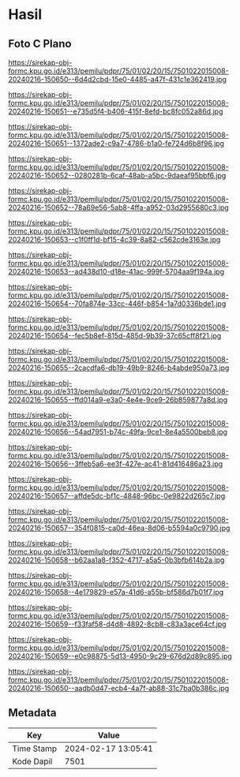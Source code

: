 # Hasil

## Foto C Plano

https://sirekap-obj-formc.kpu.go.id/e313/pemilu/pdpr/75/01/02/20/15/7501022015008-20240216-150650--6d4d2cbd-15e0-4485-a47f-431c1e362419.jpg

https://sirekap-obj-formc.kpu.go.id/e313/pemilu/pdpr/75/01/02/20/15/7501022015008-20240216-150651--e735d5f4-b406-415f-8efd-bc8fc052a86d.jpg

https://sirekap-obj-formc.kpu.go.id/e313/pemilu/pdpr/75/01/02/20/15/7501022015008-20240216-150651--1372ade2-c9a7-4786-b1a0-fe724d6b8f96.jpg

https://sirekap-obj-formc.kpu.go.id/e313/pemilu/pdpr/75/01/02/20/15/7501022015008-20240216-150652--0280281b-6caf-48ab-a5bc-9daeaf95bbf6.jpg

https://sirekap-obj-formc.kpu.go.id/e313/pemilu/pdpr/75/01/02/20/15/7501022015008-20240216-150652--78a69e56-5ab8-4ffa-a952-03d2955680c3.jpg

https://sirekap-obj-formc.kpu.go.id/e313/pemilu/pdpr/75/01/02/20/15/7501022015008-20240216-150653--c1f0ff1d-bf15-4c39-8a82-c562cde3163e.jpg

https://sirekap-obj-formc.kpu.go.id/e313/pemilu/pdpr/75/01/02/20/15/7501022015008-20240216-150653--ad438d10-d18e-41ac-999f-5704aa9f194a.jpg

https://sirekap-obj-formc.kpu.go.id/e313/pemilu/pdpr/75/01/02/20/15/7501022015008-20240216-150654--70fa874e-33cc-446f-b854-1a7d0336bde1.jpg

https://sirekap-obj-formc.kpu.go.id/e313/pemilu/pdpr/75/01/02/20/15/7501022015008-20240216-150654--fec5b8ef-815d-485d-9b39-37c65cff8f21.jpg

https://sirekap-obj-formc.kpu.go.id/e313/pemilu/pdpr/75/01/02/20/15/7501022015008-20240216-150655--2cacdfa6-db19-49b9-8246-b4abde950a73.jpg

https://sirekap-obj-formc.kpu.go.id/e313/pemilu/pdpr/75/01/02/20/15/7501022015008-20240216-150655--ffd014a9-e3a0-4e4e-9ce9-26b859877a8d.jpg

https://sirekap-obj-formc.kpu.go.id/e313/pemilu/pdpr/75/01/02/20/15/7501022015008-20240216-150656--54ad7951-b74c-49fa-9ce1-8e4a5500beb8.jpg

https://sirekap-obj-formc.kpu.go.id/e313/pemilu/pdpr/75/01/02/20/15/7501022015008-20240216-150656--3ffeb5a6-ee3f-427e-ac41-81d416486a23.jpg

https://sirekap-obj-formc.kpu.go.id/e313/pemilu/pdpr/75/01/02/20/15/7501022015008-20240216-150657--affde5dc-bf1c-4848-96bc-0e9822d265c7.jpg

https://sirekap-obj-formc.kpu.go.id/e313/pemilu/pdpr/75/01/02/20/15/7501022015008-20240216-150657--354f0815-ca0d-46ea-8d06-b5594a0c9790.jpg

https://sirekap-obj-formc.kpu.go.id/e313/pemilu/pdpr/75/01/02/20/15/7501022015008-20240216-150658--b62aa1a8-f352-4717-a5a5-0b3bfb614b2a.jpg

https://sirekap-obj-formc.kpu.go.id/e313/pemilu/pdpr/75/01/02/20/15/7501022015008-20240216-150658--4e179829-e57a-41d6-a55b-bf586d7b01f7.jpg

https://sirekap-obj-formc.kpu.go.id/e313/pemilu/pdpr/75/01/02/20/15/7501022015008-20240216-150659--f33faf58-d4d8-4892-8cb8-c83a3ace64cf.jpg

https://sirekap-obj-formc.kpu.go.id/e313/pemilu/pdpr/75/01/02/20/15/7501022015008-20240216-150659--e0c98875-5d13-4950-9c29-676d2d89c895.jpg

https://sirekap-obj-formc.kpu.go.id/e313/pemilu/pdpr/75/01/02/20/15/7501022015008-20240216-150650--aadb0d47-ecb4-4a7f-ab88-31c7ba0b386c.jpg


## Metadata

| Key        | Value               |
| ---------- | ------------------- |
| Time Stamp | 2024-02-17 13:05:41 |
| Kode Dapil | 7501                |



